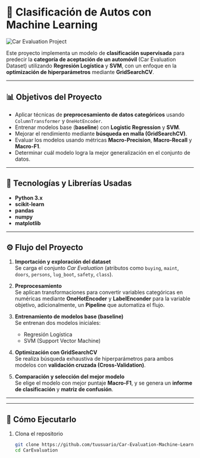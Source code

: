 # 🚗 Clasificación de Autos con Machine Learning

![Car Evaluation Project](https://cdn.pixabay.com/photo/2017/01/06/19/15/auto-1957037_1280.jpg)

Este proyecto implementa un modelo de **clasificación supervisada** para predecir la **categoría de aceptación de un automóvil** (Car Evaluation Dataset) utilizando **Regresión Logística** y **SVM**, con un enfoque en la **optimización de hiperparámetros** mediante **GridSearchCV**.

---

## 📊 Objetivos del Proyecto

- Aplicar técnicas de **preprocesamiento de datos categóricos** usando `ColumnTransformer` y `OneHotEncoder`.  
- Entrenar modelos base (**baseline**) con **Logistic Regression** y **SVM**.  
- Mejorar el rendimiento mediante **búsqueda en malla (GridSearchCV)**.  
- Evaluar los modelos usando métricas **Macro-Precision**, **Macro-Recall** y **Macro-F1**.  
- Determinar cuál modelo logra la mejor generalización en el conjunto de datos.

---

## 🧠 Tecnologías y Librerías Usadas

- **Python 3.x**
- **scikit-learn**
- **pandas**
- **numpy**
- **matplotlib**

---

## ⚙️ Flujo del Proyecto

1. **Importación y exploración del dataset**  
   Se carga el conjunto *Car Evaluation* (atributos como `buying`, `maint`, `doors`, `persons`, `lug_boot`, `safety`, `class`).

2. **Preprocesamiento**  
   Se aplican transformaciones para convertir variables categóricas en numéricas mediante **OneHotEncoder** y **LabelEnconder** para la variable objetivo, adicionalmente, un **Pipeline** que automatiza el flujo.

3. **Entrenamiento de modelos base (baseline)**  
   Se entrenan dos modelos iniciales:  
   - Regresión Logística  
   - SVM (Support Vector Machine)

4. **Optimización con GridSearchCV**  
   Se realiza búsqueda exhaustiva de hiperparámetros para ambos modelos con **validación cruzada (Cross-Validation)**.

5. **Comparación y selección del mejor modelo**  
   Se elige el modelo con mejor puntaje **Macro-F1**, y se genera un **informe de clasificación** y **matriz de confusión**.

---

---

## 🚀 Cómo Ejecutarlo

1. Clona el repositorio  
   ```bash
   git clone https://github.com/tuusuario/Car-Evaluation-Machine-Learning-Model-Comparison.git
   cd CarEvaluation

